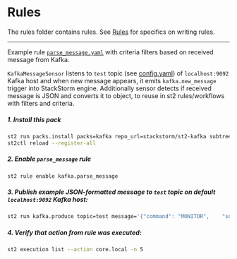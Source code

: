# Rules
The rules folder contains rules. See [Rules](http://docs.stackstorm.com/rules.html) for specifics on writing rules.

----------

Example rule [`parse_message.yaml`](parse_message.yaml) with criteria filters based on received message from Kafka.

`KafkaMessageSensor` listens to `test` topic (see [config.yaml](./../config.yaml)) of `localhost:9092`
Kafka host and when new message appears, it emits `kafka.new_message` trigger into StackStorm engine.
Additionally sensor detects if received message is JSON and converts it to object,
to reuse in st2 rules/workflows with filters and criteria. 

##### 1. Install this pack
```sh
st2 run packs.install packs=kafka repo_url=stackstorm/st2-kafka subtree=true
st2ctl reload --register-all
```

##### 2. Enable `parse_message` rule
```sh
st2 rule enable kafka.parse_message
```

##### 3. Publish example JSON-formatted message to `test` topic on default `localhost:9092` Kafka host:
```sh
st2 run kafka.produce topic=test message='{"command": "MONITOR",	"source": "HailATaxii.STIX.dShield.list",	"id": "openz2-123abcde-7641-4169-8227-3584521e1e32", "groupid": "123abcde-7641-4169-8227-3584521e1e32", "timestamp": "2015-07-16T00:00:00Z", "attributeQualification": "ALL",	"attributes": [{"attributeName": "SUBNET", "attributeValue": "99.99.99.0/24"}]}'
```

##### 4. Verify that action from rule was executed:
```sh
st2 execution list --action core.local -n 5
```
